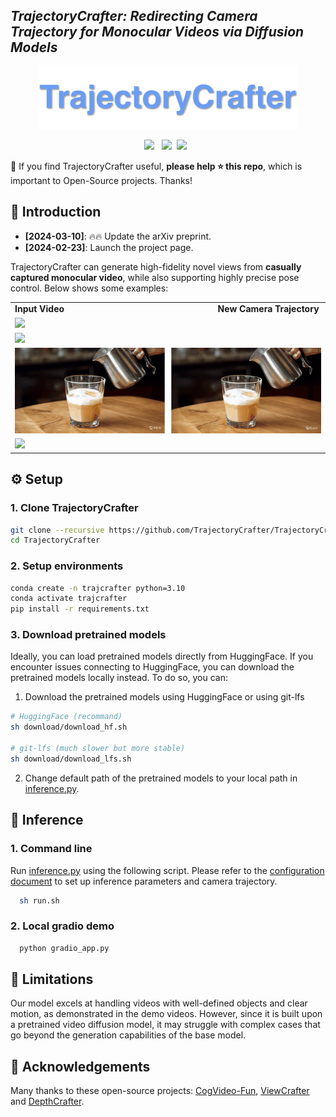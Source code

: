## ___***TrajectoryCrafter: Redirecting Camera Trajectory for Monocular Videos via Diffusion Models***___
<div align="center">
<img src='assets/title.png' style="height:100px"></img>

 <!-- <a href=''><img src='https://img.shields.io/badge/arXiv-2409.02048-b31b1b.svg'></a> &nbsp; -->
 <a href='https://trajectorycrafter.github.io/'><img src='https://img.shields.io/badge/Project-Page-Green'></a> &nbsp;
 <a href='https://www.youtube.com/watch?v=dQtHFgyrids'><img src='https://img.shields.io/badge/Youtube-Video-b31b1b.svg'></a>&nbsp;
 <a href='https://huggingface.co/spaces/Doubiiu/TrajectoryCrafter'><img src='https://img.shields.io/badge/%F0%9F%A4%97%20Hugging%20Face-Demo-blue'></a> &nbsp;


</div>

🤗 If you find TrajectoryCrafter useful, **please help ⭐ this repo**, which is important to Open-Source projects. Thanks!

## 🔆 Introduction

- __[2024-03-10]__: 🔥🔥 Update the arXiv preprint.
- __[2024-02-23]__: Launch the project page.


TrajectoryCrafter can generate high-fidelity novel views from <strong>casually captured monocular video</strong>, while also supporting highly precise pose control. Below shows some examples:

<table class="center">
    <tr style="font-weight: bolder;">
        <td>Input Video &emsp;&emsp;&emsp;&emsp;&emsp;&emsp;&emsp;&emsp;&emsp;&emsp;&emsp;&emsp;&emsp;&emsp;&emsp;&emsp;&emsp; New Camera Trajectory</td>
    </tr>
  <td>
    <img src=assets/a1.gif style="width: 100%; height: auto;">
  </td>
  </tr>
  <tr>
  <td>
    <img src=assets/a5.gif style="width: 100%; height: auto;">
  </td>
  </tr> 
  <tr>
  <td>
    <img src=assets/a2.gif style="width: 100%; height: auto;">
  </td>
  </tr>
    <tr>
  <td>
    <img src=assets/a4.gif style="width: 100%; height: auto;">
  </td>
  </tr>
</table>


## ⚙️ Setup

### 1. Clone TrajectoryCrafter
```bash
git clone --recursive https://github.com/TrajectoryCrafter/TrajectoryCrafter.git
cd TrajectoryCrafter
```
### 2. Setup environments
```bash
conda create -n trajcrafter python=3.10
conda activate trajcrafter
pip install -r requirements.txt
```

### 3. Download pretrained models
Ideally, you can load pretrained models directly from HuggingFace. If you encounter issues connecting to HuggingFace, you can download the pretrained models locally instead. To do so, you can:

1. Download the pretrained models using HuggingFace or using git-lfs
```bash
# HuggingFace (recommand)
sh download/download_hf.sh 

# git-lfs (much slower but more stable)
sh download/download_lfs.sh 
```

2. Change default path of the pretrained models to your local path in [inference.py](./inference.py).

## 💫 Inference 
### 1. Command line

Run [inference.py](./inference.py) using the following script. Please refer to the [configuration document](docs/config_help.md) to set up inference parameters and camera trajectory. 
```bash
  sh run.sh
```

### 2. Local gradio demo

```bash
  python gradio_app.py
```

##  📢 Limitations
Our model excels at handling videos with well-defined objects and clear motion, as demonstrated in the demo videos. However, since it is built upon a pretrained video diffusion model, it may struggle with complex cases that go beyond the generation capabilities of the base model.

## 🤗 Acknowledgements
Many thanks to these open-source projects: [CogVideo-Fun](https://github.com/aigc-apps/CogVideoX-Fun), [ViewCrafter](https://github.com/Drexubery/ViewCrafter) and [DepthCrafter](https://github.com/Tencent/DepthCrafter).

